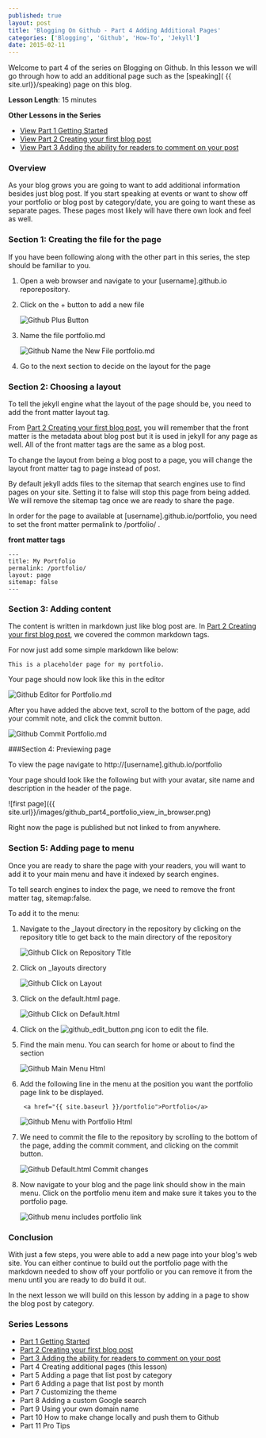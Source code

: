```yaml
---
published: true
layout: post 
title: 'Blogging On Github - Part 4 Adding Additional Pages'
categories: ['Blogging', 'Github', 'How-To', 'Jekyll']
date: 2015-02-11  
---
```


Welcome to part 4 of the series on Blogging on  Github.  In this lesson we will go through how to add an additional page such as the [speaking]( {{ site.url}}/speaking) page on this blog.
 
**Lesson Length**: 15 minutes
 
**Other Lessons in the Series**

* [View Part 1 Getting Started]({{site.url}}/blogging-on-github-part-1/)
* [View Part 2 Creating your first blog post]({{site.url}}/blogging-on-github-part-2-your-first-post/)
* [View Part 3 Adding the ability for readers to comment on your post]({{site.url}}/blogging-on-github-part-3-adding-comments/)

### Overview 

As your blog grows you are going to want to add additional information besides  just blog post.  If you start speaking at events or want to show off your portfolio or blog post by category/date, you are going to want these as separate pages.  These pages most likely will have there own look and feel as well.

### Section 1: Creating the file for the page 

If you have been following along with the other part in this series,  the step should be familiar to you.  

1. Open a web browser and navigate to your [username].github.io reporepository.

2. Click on the + button to add a new file

    ![Github Plus Button]({{site.url}}/images/github_add_button.png)

3.  Name the file portfolio.md

    ![Github Name the New File portfolio.md]({{site.url}}/images/github_name_file_portfolio.png)

4.  Go to the next section to decide on the layout for the page

### Section 2: Choosing a layout 

To tell the jekyll engine what the layout of the page should be, you need to add the front matter layout tag. 

From  [ Part 2 Creating your first blog post](http://digitaldrummerj.me/blogging-on-github-part-2-your-first-post/), you will remember that the front matter is the metadata about blog post but it is used in jekyll  for any page as well.  All of the front matter tags are the same as a blog post.

To change the layout from being a blog post to a page, you will change the layout front matter tag to page instead of post.

By default jekyll  adds files to the sitemap that search engines use to find pages on your site.  Setting  it to false will stop this page from being added.  We will remove the sitemap tag once we  are ready to share the page.

In order for the page to available at [username].github.io/portfolio, you need to set the front matter permalink to /portfolio/ .

**front  matter tags**

	---
	title: My Portfolio
	permalink: /portfolio/
	layout: page
	sitemap: false 
	---
	
### Section 3: Adding content 

The content is written in markdown just like blog post are.   In  [ Part 2 Creating your first blog post](http://digitaldrummerj.me/blogging-on-github-part-2-your-first-post/), we covered the common markdown tags.

For now just add some simple markdown like below:

	This is a placeholder page for my portfolio.


Your page should now look like this in the editor

![Github Editor for Portfolio.md]({{site.url}}/images/github_part4_portfolio_page_markdown.png)

After you have added the above text, scroll to the bottom of the page, add your commit note, and    click the commit button.

![Github Commit Portfolio.md]({{site.url}}/images/github_part4_portfolio_page_commit_change.png)

###Section 4: Previewing page 

To  view the page navigate to http://[username].github.io/portfolio

Your page should look like the following but with your avatar, site name and description in the header of the page.

![first page]({{ site.url}}/images/github_part4_portfolio_view_in_browser.png)

Right now the page is published but not linked to from anywhere.

### Section 5: Adding page to menu 

Once  you are ready to share the page with your readers, you will want to add it to your main menu and have it indexed by search engines.

To tell search engines to index the page, we need to remove the front matter tag, sitemap:false.

To add it to the menu:

1. Navigate to the _layout directory in the repository by clicking on the repository title to get back to the main directory of the repository

    ![Github Click on Repository Title]({{site.url}}/images/github_part4_navigate_to_top.png)

2. Click on _layouts directory

    ![Github Click on Layout]({{site.url}}/images/github_part4_click_layout.png)

3. Click on the default.html page.

    ![Github Click on Default.html]({{site.url}}/images/github_part4_click_default.png)

4. Click on the ![github_edit_button.png]({{site.url}}/images/github_edit_button.png) icon to edit the file.

5. Find the main menu.  You can search for home or about to find the section

    ![Github Main Menu Html]({{site.url}}/images/github_part4_menu_html.png)

6. Add the following line in the menu at the position you want the portfolio page link to be displayed.

        <a href="{{ site.baseurl }}/portfolio">Portfolio</a>

    ![Github Menu with Portfolio Html]({{site.url}}/images/github_part4_menu_with_portfolio.png)

7. We need to commit the file to the repository by scrolling to the bottom of the page, adding the commit comment, and clicking on the commit button.

    ![Github Default.html Commit changes]({{site.url}}/images/github_part4_default_commit_changes.png)

8. Now navigate to your blog and the page link should show in the main menu.  Click on the portfolio menu item and make sure it takes you to the portfolio page.

    ![Github menu includes portfolio link]({{site.url}}/images/github_part4_menu_with_portfolio_in_browser.png)

### Conclusion


With just a few steps, you were able to add a new page into your blog's web site.  You can either continue to build out the portfolio page with the markdown needed to show off your portfolio or you can remove it from the menu until you are ready to do build it out.

In the next lesson we will build on this lesson by adding in a page to show the blog post by category.

### Series Lessons

* [Part 1 Getting Started]({{site.url}}/blogging-on-github-part-1/)
* [Part 2 Creating your first blog post]({{site.url}}/blogging-on-github-part-2-your-first-post/)
* [Part 3 Adding the ability for readers to comment on your post]({{site.url}}/blogging-on-github-part-3-adding-comments/)
* Part 4 Creating additional pages (this lesson)
* Part 5 Adding a page that list post by category
* Part 6 Adding a page that list post by month
* Part 7 Customizing the theme
* Part 8 Adding a custom Google search
* Part 9 Using your own domain name
* Part 10 How to make change locally and push them to Github
* Part 11 Pro Tips
